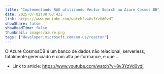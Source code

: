 ```yaml
---
title: "Implementando RAG utilizando Vector Search no Azure Cosmos DB"
date: 2025-07-02T08:00:43Z
link: https://www.youtube.com/watch?v=8v3YzVd0vdI
showShare: false
showReadTime: false
thumbnail: images/azure.png
tags: ["developer.microsoft.com/en-us/reactor"]
---
```

O Azure CosmosDB é um banco de dados não relacional, serverless, totalmente gerenciado e com alta performance, e que ...

- Link to article: https://www.youtube.com/watch?v=8v3YzVd0vdI
